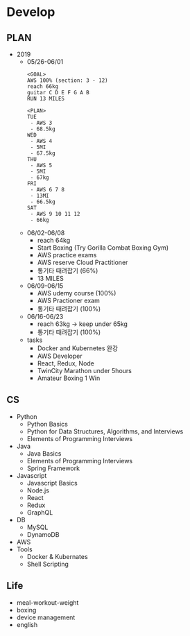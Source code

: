 # Develop

## PLAN
* 2019
  * 05/26-06/01
    ```
    <GOAL>
    AWS 100% (section: 3 - 12)
    reach 66kg
    guitar C D E F G A B
    RUN 13 MILES
    ```
    ```
    <PLAN>
    TUE
     - AWS 3
     - 68.5kg
    WED
     - AWS 4
     - 5MI
     - 67.5kg
    THU
     - AWS 5
     - 5MI
     - 67kg
    FRI
     - AWS 6 7 8
     - 13MI
     - 66.5kg
    SAT
     - AWS 9 10 11 12
     - 66kg
    ```
  * 06/02-06/08
    * reach 64kg
    * Start Boxing (Try Gorilla Combat Boxing Gym)
    * AWS practice exams
    * AWS reserve Cloud Practitioner
    * 통기타 때려잡기 (66%)
    * 13 MILES
  * 06/09-06/15
    * AWS udemy course (100%)
    * AWS Practioner exam
    * 통기타 때려잡기 (100%)
  * 06/16-06/23
    * reach 63kg -> keep under 65kg
    * 통기타 때려잡기 (100%)
  * tasks
    * Docker and Kubernetes 완강
    * AWS Developer
    * React, Redux, Node
    * TwinCity Marathon under 5hours
    * Amateur Boxing 1 Win

## CS
* Python
  * Python Basics
  * Python for Data Structures, Algorithms, and Interviews
  * Elements of Programming Interviews
* Java
  * Java Basics
  * Elements of Programming Interviews
  * Spring Framework
* Javascript
  * Javascript Basics
  * Node.js
  * React
  * Redux
  * GraphQL
* DB
  * MySQL
  * DynamoDB
* AWS
* Tools
  * Docker & Kubernates
  * Shell Scripting
  
## Life
* meal-workout-weight
* boxing
* device management
* english
